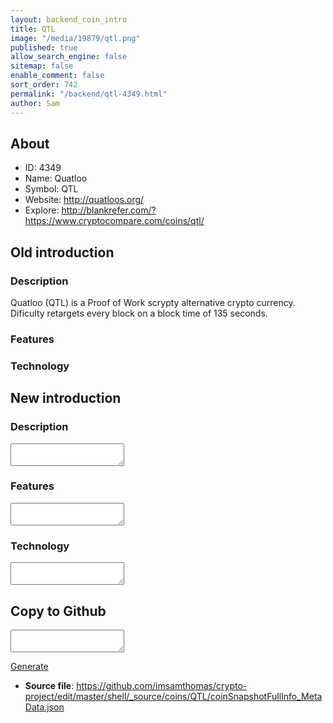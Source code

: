 ```yaml
---
layout: backend_coin_intro
title: QTL
image: "/media/19879/qtl.png"
published: true
allow_search_engine: false
sitemap: false
enable_comment: false
sort_order: 742
permalink: "/backend/qtl-4349.html"
author: Sam
---
```


## About

- ID: 4349
- Name: Quatloo
- Symbol: QTL
- Website: http://quatloos.org/
- Explore: http://blankrefer.com/?https://www.cryptocompare.com/coins/qtl/


## Old introduction

### Description

<p>Quatloo (QTL) is a Proof of Work scrypty alternative crypto currency. Dificulty retargets every block on a block time of 135 seconds.</p>

### Features


### Technology




## New introduction


### Description
<textarea id="meta_description" name="description"></textarea>

### Features
<textarea id="meta_features" name="features"></textarea>

### Technology
<textarea id="meta_technology" name="technology"></textarea>


## Copy to Github

<textarea id="coinsnapshotfullinfo_metadata"></textarea>

<a href="#gen" onclick="generateMetaDatJson()">Generate</a>

- **Source file**: <a href="https://github.com/imsamthomas/crypto-project/edit/master/shell/_source/coins/QTL/coinSnapshotFullInfo_MetaData.json">https://github.com/imsamthomas/crypto-project/edit/master/shell/_source/coins/QTL/coinSnapshotFullInfo_MetaData.json</a>


